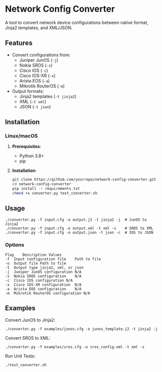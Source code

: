 # Network Config Converter

A tool to convert network device configurations between native format, Jinja2 templates, and XML/JSON.

## Features

- Convert configurations from:
  - Juniper JunOS (`-j`)
  - Nokia SROS (`-s`)
  - Cisco IOS (`-c`)
  - Cisco IOS-XR (`-x`)
  - Arista EOS (`-a`)
  - Mikrotik RouterOS (`-m`)
- Output formats:
  - Jinja2 templates (`-t jinja2`)
  - XML (`-t xml`)
  - JSON (`-t json`)

## Installation

### Linux/macOS

1. **Prerequisites**:
   - Python 3.8+
   - pip

2. **Installation**:
   ```bash
   git clone https://github.com/yourrepo/network-config-converter.git
   cd network-config-converter
   pip install -r requirements.txt
   chmod +x converter.py test_converter.sh

## Usage

```
./converter.py -f input.cfg -o output.j2 -t jinja2 -j  # JunOS to Jinja2
./converter.py -f input.cfg -o output.xml -t xml -s    # SROS to XML
./converter.py -f input.cfg -o output.json -t json -c  # IOS to JSON
```

### Options

```
Flag	Description	Values
-f	Input configuration file	Path to file
-o	Output file	Path to file
-t	Output type	jinja2, xml, or json
-j	Juniper JunOS configuration	N/A
-s	Nokia SROS configuration	N/A
-c	Cisco IOS configuration	N/A
-x	Cisco IOS-XR configuration	N/A
-a	Arista EOS configuration	N/A
-m	Mikrotik RouterOS configuration	N/A
```

## Examples

Convert JunOS to Jinja2:

```
./converter.py -f examples/junos.cfg -o junos_template.j2 -t jinja2 -j
```

Convert SROS to XML:

```
./converter.py -f examples/sros.cfg -o sros_config.xml -t xml -s
```

Run Unit Tests:

```
./test_converter.sh
```